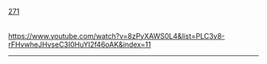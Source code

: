[271](https://github.com/guilhermeprokisch/ideias/issues/271) 
###### 

https://www.youtube.com/watch?v=8zPyXAWS0L4&list=PLC3y8-rFHvwheJHvseC3I0HuYI2f46oAK&index=11



-------------------------------------------------------------------------------


